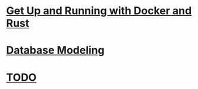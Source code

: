 # [Get Up and Running with Docker and Rust](./docs/up_and_running.md)
# [Database Modeling](./docs/database_modeling.md)
# [TODO](./docs/TODO.md)

